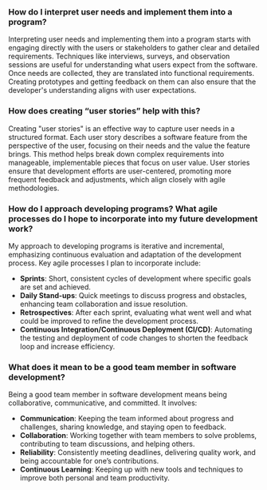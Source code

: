 ### How do I interpret user needs and implement them into a program?

Interpreting user needs and implementing them into a program starts with engaging directly with the users or stakeholders to gather clear and detailed requirements. Techniques like interviews, surveys, and observation sessions are useful for understanding what users expect from the software. Once needs are collected, they are translated into functional requirements. Creating prototypes and getting feedback on them can also ensure that the developer's understanding aligns with user expectations.

### How does creating “user stories” help with this?

Creating "user stories" is an effective way to capture user needs in a structured format. Each user story describes a software feature from the perspective of the user, focusing on their needs and the value the feature brings. This method helps break down complex requirements into manageable, implementable pieces that focus on user value. User stories ensure that development efforts are user-centered, promoting more frequent feedback and adjustments, which align closely with agile methodologies.

### How do I approach developing programs? What agile processes do I hope to incorporate into my future development work?

My approach to developing programs is iterative and incremental, emphasizing continuous evaluation and adaptation of the development process. Key agile processes I plan to incorporate include:

- **Sprints**: Short, consistent cycles of development where specific goals are set and achieved.
- **Daily Stand-ups**: Quick meetings to discuss progress and obstacles, enhancing team collaboration and issue resolution.
- **Retrospectives**: After each sprint, evaluating what went well and what could be improved to refine the development process.
- **Continuous Integration/Continuous Deployment (CI/CD)**: Automating the testing and deployment of code changes to shorten the feedback loop and increase efficiency.

### What does it mean to be a good team member in software development?

Being a good team member in software development means being collaborative, communicative, and committed. It involves:

- **Communication**: Keeping the team informed about progress and challenges, sharing knowledge, and staying open to feedback.
- **Collaboration**: Working together with team members to solve problems, contributing to team discussions, and helping others.
- **Reliability**: Consistently meeting deadlines, delivering quality work, and being accountable for one’s contributions.
- **Continuous Learning**: Keeping up with new tools and techniques to improve both personal and team productivity.

